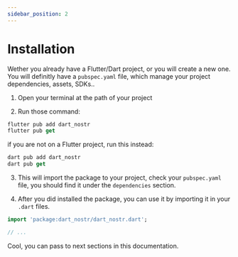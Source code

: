 ```yaml
---
sidebar_position: 2
---
```


# Installation

Wether you already have a Flutter/Dart project, or you will create a new one. You will definitly have a `pubspec.yaml` file, which manage your project dependencies, assets, SDKs..

1. Open your terminal at the path of your project

2. Run those command:

```dart
flutter pub add dart_nostr
flutter pub get
```

if you are not on a Flutter project, run this instead:

```dart
dart pub add dart_nostr
dart pub get
```

3. This will import the package to your project, check your `pubspec.yaml` file, you should find it under the `dependencies` section.

4. After you did installed the package, you can use it by importing it in your `.dart` files.

```dart
import 'package:dart_nostr/dart_nostr.dart';

// ... 
```

Cool, you can pass to next sections in this documentation.
